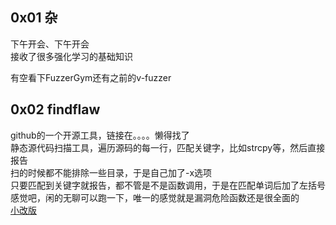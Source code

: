 ## 0x01 杂  

下午开会、下午开会  
接收了很多强化学习的基础知识  

有空看下FuzzerGym还有之前的v-fuzzer  

## 0x02 findflaw  

github的一个开源工具，链接在。。。。懒得找了  
静态源代码扫描工具，遍历源码的每一行，匹配关键字，比如strcpy等，然后直接报告  
扫的时候都不能排除一些目录，于是自己加了-x选项  
只要匹配到关键字就报告，都不管是不是函数调用，于是在匹配单词后加了左括号  
感觉吧，闲的无聊可以跑一下，唯一的感觉就是漏洞危险函数还是很全面的  
[小改版](./2020.05.28/flawfinder.py)  